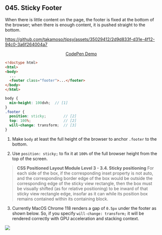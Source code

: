 ## 045. Sticky Footer

When there is little content on the page, the footer is fixed at the bottom of the browser; when there is enough content, it is pushed straight to the bottom.

https://github.com/takamoso/tipsy/assets/35029412/2d9d833f-d31e-4f12-94c0-3a6f264004a7

<p align="center">
  <a href="https://codepen.io/takamoso/pen/ZEwYzjO">CodePen Demo</a>
</p>

```html
<!doctype html>
<html>
<body>
  ...
  <footer class="footer">...</footer>
</body>
</html>
```
```scss
body {
  min-height: 100dvh;  // [1]
}
.footer {
  position: sticky;        // [2]
  top: 100%;               // [2]
  will-change: transform;  // [3]
}
```

1. Make `body` at least the full height of the browser to anchor `.footer` to the bottom.

2. Use `position: sticky;` to fix it at `100%` of the full browser height from the top of the screen.

  > **CSS Positioned Layout Module Level 3 - 3.4. Sticky positioning**
  > For each side of the box, if the corresponding inset property is not auto, and the corresponding border edge of the box would be outside the corresponding edge of the sticky view rectangle, then the box must be visually shifted (as for relative positioning) to be inward of that sticky view rectangle edge, insofar as it can while its position box remains contained within its containing block.

3. Currently MacOS Chrome 118 renders a gap of `0.5px` under the footer as shown below. So, if you specify `will-change: transform;` it will be rendered correctly with GPU acceleration and stacking context.

  ![](https://github.com/takamoso/tipsy/assets/35029412/3ca30363-5c50-48af-b92e-88e91b568fb1)
